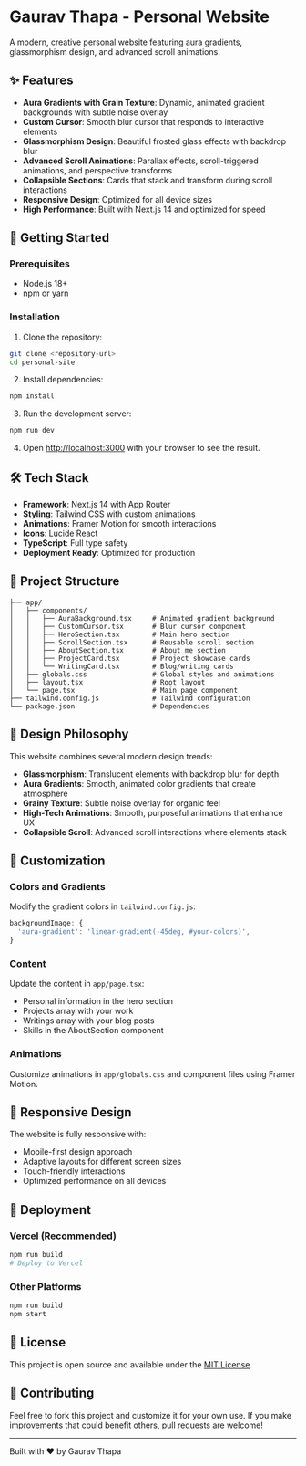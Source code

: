 # Gaurav Thapa - Personal Website

A modern, creative personal website featuring aura gradients, glassmorphism design, and advanced scroll animations.

## ✨ Features

- **Aura Gradients with Grain Texture**: Dynamic, animated gradient backgrounds with subtle noise overlay
- **Custom Cursor**: Smooth blur cursor that responds to interactive elements
- **Glassmorphism Design**: Beautiful frosted glass effects with backdrop blur
- **Advanced Scroll Animations**: Parallax effects, scroll-triggered animations, and perspective transforms
- **Collapsible Sections**: Cards that stack and transform during scroll interactions
- **Responsive Design**: Optimized for all device sizes
- **High Performance**: Built with Next.js 14 and optimized for speed

## 🚀 Getting Started

### Prerequisites

- Node.js 18+ 
- npm or yarn

### Installation

1. Clone the repository:
```bash
git clone <repository-url>
cd personal-site
```

2. Install dependencies:
```bash
npm install
```

3. Run the development server:
```bash
npm run dev
```

4. Open [http://localhost:3000](http://localhost:3000) with your browser to see the result.

## 🛠️ Tech Stack

- **Framework**: Next.js 14 with App Router
- **Styling**: Tailwind CSS with custom animations
- **Animations**: Framer Motion for smooth interactions
- **Icons**: Lucide React
- **TypeScript**: Full type safety
- **Deployment Ready**: Optimized for production

## 📁 Project Structure

```
├── app/
│   ├── components/
│   │   ├── AuraBackground.tsx     # Animated gradient background
│   │   ├── CustomCursor.tsx       # Blur cursor component
│   │   ├── HeroSection.tsx        # Main hero section
│   │   ├── ScrollSection.tsx      # Reusable scroll section
│   │   ├── AboutSection.tsx       # About me section
│   │   ├── ProjectCard.tsx        # Project showcase cards
│   │   └── WritingCard.tsx        # Blog/writing cards
│   ├── globals.css                # Global styles and animations
│   ├── layout.tsx                 # Root layout
│   └── page.tsx                   # Main page component
├── tailwind.config.js             # Tailwind configuration
└── package.json                   # Dependencies
```

## 🎨 Design Philosophy

This website combines several modern design trends:

- **Glassmorphism**: Translucent elements with backdrop blur for depth
- **Aura Gradients**: Smooth, animated color gradients that create atmosphere
- **Grainy Texture**: Subtle noise overlay for organic feel
- **High-Tech Animations**: Smooth, purposeful animations that enhance UX
- **Collapsible Scroll**: Advanced scroll interactions where elements stack

## 🔧 Customization

### Colors and Gradients
Modify the gradient colors in `tailwind.config.js`:

```javascript
backgroundImage: {
  'aura-gradient': 'linear-gradient(-45deg, #your-colors)',
}
```

### Content
Update the content in `app/page.tsx`:
- Personal information in the hero section
- Projects array with your work
- Writings array with your blog posts
- Skills in the AboutSection component

### Animations
Customize animations in `app/globals.css` and component files using Framer Motion.

## 📱 Responsive Design

The website is fully responsive with:
- Mobile-first design approach
- Adaptive layouts for different screen sizes
- Touch-friendly interactions
- Optimized performance on all devices

## 🚀 Deployment

### Vercel (Recommended)
```bash
npm run build
# Deploy to Vercel
```

### Other Platforms
```bash
npm run build
npm start
```

## 📄 License

This project is open source and available under the [MIT License](LICENSE).

## 🤝 Contributing

Feel free to fork this project and customize it for your own use. If you make improvements that could benefit others, pull requests are welcome!

---

Built with ❤️ by Gaurav Thapa 